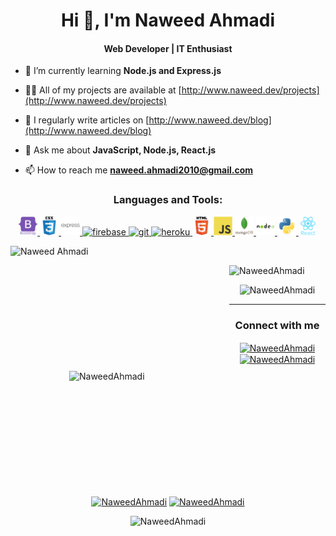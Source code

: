 <h1 align="center">Hi 👋, I'm Naweed Ahmadi</h1>
<h4 align="center">Web Developer | IT Enthusiast</h4>

- 🌱 I’m currently learning **Node.js and Express.js**

- 👨‍💻 All of my projects are available at [http://www.naweed.dev/projects](http://www.naweed.dev/projects)

- 📝 I regularly write articles on [http://www.naweed.dev/blog](http://www.naweed.dev/blog)

- 💬 Ask me about **JavaScript, Node.js, React.js**

- 📫 How to reach me **naweed.ahmadi2010@gmail.com**


<h3 align="center">Languages and Tools:</h3>
<p align="center"> <a href="https://getbootstrap.com" target="_blank"> <img src="https://raw.githubusercontent.com/devicons/devicon/master/icons/bootstrap/bootstrap-plain-wordmark.svg" alt="bootstrap" width="30" height="30"/> </a> <a href="https://www.w3schools.com/css/" target="_blank"> <img src="https://raw.githubusercontent.com/devicons/devicon/master/icons/css3/css3-original-wordmark.svg" alt="css3" width="30" height="30"/> </a> <a href="https://expressjs.com" target="_blank"> <img src="https://raw.githubusercontent.com/devicons/devicon/master/icons/express/express-original-wordmark.svg" alt="express" width="30" height="30"/> </a> <a href="https://firebase.google.com/" target="_blank"> <img src="https://www.vectorlogo.zone/logos/firebase/firebase-icon.svg" alt="firebase" width="30" height="30"/> </a> <a href="https://git-scm.com/" target="_blank"> <img src="https://www.vectorlogo.zone/logos/git-scm/git-scm-icon.svg" alt="git" width="30" height="30"/> </a> <a href="https://heroku.com" target="_blank"> <img src="https://www.vectorlogo.zone/logos/heroku/heroku-icon.svg" alt="heroku" width="30" height="30"/> </a> <a href="https://www.w3.org/html/" target="_blank"> <img src="https://raw.githubusercontent.com/devicons/devicon/master/icons/html5/html5-original-wordmark.svg" alt="html5" width="30" height="30"/> </a> <a href="https://developer.mozilla.org/en-US/docs/Web/JavaScript" target="_blank"> <img src="https://raw.githubusercontent.com/devicons/devicon/master/icons/javascript/javascript-original.svg" alt="javascript" width="30" height="30"/> </a> <a href="https://www.mongodb.com/" target="_blank"> <img src="https://raw.githubusercontent.com/devicons/devicon/master/icons/mongodb/mongodb-original-wordmark.svg" alt="mongodb" width="30" height="30"/> </a> <a href="https://nodejs.org" target="_blank"> <img src="https://raw.githubusercontent.com/devicons/devicon/master/icons/nodejs/nodejs-original-wordmark.svg" alt="nodejs" width="30" height="30"/> </a> <a href="https://www.python.org" target="_blank"> <img src="https://raw.githubusercontent.com/devicons/devicon/master/icons/python/python-original.svg" alt="python" width="30" height="30"/> </a> <a href="https://reactjs.org/" target="_blank"> <img src="https://raw.githubusercontent.com/devicons/devicon/master/icons/react/react-original-wordmark.svg" alt="react" width="30" height="30"/> </a> </p> 


<p><img width="350" height="200" align="left" src="https://github-readme-stats.vercel.app/api/top-langs?username=NaweedAhmadi&locale=en&layout=compact" alt="Naweed Ahmadi" /></p>

<p>&nbsp;<img width="410" height="200" align="right" src="https://github-readme-stats.vercel.app/api?username=NaweedAhmadi&show_icons=true&locale=en" alt="NaweedAhmadi" /></p> 

<!-- [![trophy](https://github-profile-trophy.vercel.app/?username=NaweedAhmadi)](https://github.com/ryo-ma/github-profile-trophy) -->

<!-- contribution graph.... -->

<p><img src="https://activity-graph.herokuapp.com/graph?username=NaweedAhmadi" alt="NaweedAhmadi" /><p/>


<!-- ![GitHub metrics](https://metrics.lecoq.io/NaweedAhmadi)   -->

<p align="center"><img width="450" src="https://github-readme-streak-stats.herokuapp.com/?user=NaweedAhmadi" alt="NaweedAhmadi"/> </p>
<hr>
<h3 align="center">Connect with me</h3>
<p align="center">
<a href="https://twitter.com/NaweedWardak" target="blank"><img align="center" src="https://raw.githubusercontent.com/rahuldkjain/github-profile-readme-generator/master/src/images/icons/Social/twitter.svg" alt="NaweedAhmadi" height="25" width="30" /></a>
<a href="https://linkedin.com/in/NaweedAhmadi" target="blank"><img align="center" src="https://raw.githubusercontent.com/rahuldkjain/github-profile-readme-generator/master/src/images/icons/Social/linked-in-alt.svg" alt="NaweedAhmadi" height="25" width="30" /></a>
<a href="https://www.youtube.com/@Naweed-Ahmadi" target="blank"><img align="center" src="https://raw.githubusercontent.com/rahuldkjain/github-profile-readme-generator/master/src/images/icons/Social/youtube.svg" alt="NaweedAhmadi" height="25" width="30" /></a>
<a href="https://naweedahmadi.medium.com/" target="blank"><img align="center" src="https://raw.githubusercontent.com/rahuldkjain/github-profile-readme-generator/master/src/images/icons/Social/medium.svg" alt="NaweedAhmadi" height="25" width="30" /></a>
</p>
<p align="center"><img src="https://gpvc.arturio.dev/NaweedAhmadi" alt="NaweedAhmadi"/> </p>
